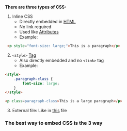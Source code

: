 **There are three types of CSS:**



1. Inline CSS
    - Directly embedded in [HTML](contents-html.md)
    - No link required
    - Used like [Attributes](common-tags.md)
    - Example:
```html
 <p style="font-size: large;">This is a paragraph</p>
```

2. `<style>` [Tag](common-tags.md)
	- Also directly embedded and no `<link>` tag
	- Example:
	
```html
<style>
	.paragraph-class {
	    font-size: large;
	}
</style>

<p class=paragraph-class>This is a large paragraph</p>
```

3. External file:
	Like in [this](link-css.md) file


### The best way to embed CSS is the 3 way
